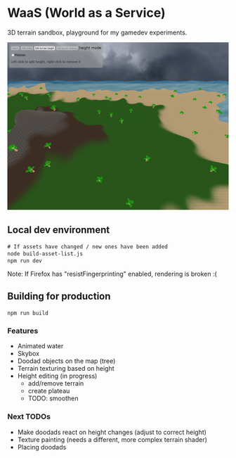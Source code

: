 # WaaS (World as a Service)

3D terrain sandbox, playground for my gamedev experiments.

![Example image](waas.png)

## Local dev environment

```
# If assets have changed / new ones have been added
node build-asset-list.js
npm run dev
```

Note: If Firefox has "resistFingerprinting" enabled, rendering is broken :(

## Building for production

```
npm run build
```

### Features

- Animated water
- Skybox
- Doodad objects on the map (tree)
- Terrain texturing based on height
- Height editing (in progress)
  - add/remove terrain
  - create plateau
  - TODO: smoothen

### Next TODOs

- Make doodads react on height changes (adjust to correct height)
- Texture painting (needs a different, more complex terrain shader)
- Placing doodads
